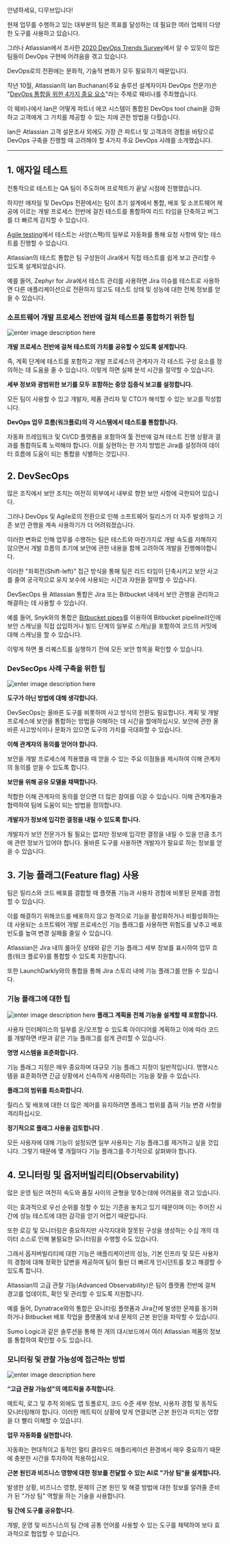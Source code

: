 안녕하세요, 디무브입니다!

현재 업무를 수행하고 있는 대부분의 팀은 목표를 달성하는 데 필요한 여러 업체의 다양한 도구를 사용하고 있습니다.

그러나 Atlassian에서 조사한 [2020 DevOps Trends Survey](https://blog.dmove.kr/homepage_use/devops.html)에서 알 수 있듯이 많은 팀들이 DevOps 구현에 어려움을 겪고 있습니다. 

DevOps로의 전환에는 문화적, 기술적 변화가 모두 필요하기 때문입니다.

작년 10월, Atlassian의 Ian Buchanan(주요 솔루션 설계자이자 DevOps 전문가)은 "[DevOps 통합을 위한 4가지 중요 요소](https://www.atlassian.com//webinars/software/4-critical-devops-integrations-for-jira-and-bitbucket)"라는 주제로 웨비나를 주최했습니다.

이 웨비나에서 Ian은 어떻게 파트너 에코 시스템이 통합된 DevOps tool chain을 강화하고 고객에게 그 가치를 제공할 수 있는 지에 관한 방법을 다뤘습니다.

Ian은 Atlassian 고객 설문조사 외에도 가장 큰 파트너 및 고객과의 경험을 바탕으로 DevOps 구축을 진행할 때 고려해야 할 4가지 주요 DevOps 사례를 소개했습니다.

---

## 1. 애자일 테스트

전통적으로 테스트는 QA 팀이 주도하며 프로젝트가 끝날 시점에 진행했습니다. 

하지만 애자일 및 DevOps 전환에서는 팀이 초기 설계에서 통합, 배포 및 소프트웨어 제공에 이르는 개발 프로세스 전반에 걸친 테스트를 통합하여 리드 타임을 단축하고 버그를 더 빠르게 감지할 수 있습니다. 

[Agile testing](https://community.atlassian.com/t5/DevOps-Articles/Step-Up-Your-DevOps-Game-Webinar-Questions-Answered-Agile/ba-p/1517980)에서 테스트는 사양(스펙)의 일부로 자동화를 통해 요청 사항에 맞는 테스트를 진행할 수 있습니다.

Atlassian의 테스트 통합은 팀 구성원이 Jira에서 직접 테스트를 쉽게 보고 관리할 수 있도록 설계되었습니다. 

예를 들어, Zephyr for Jira에서 테스트 관리를 사용하면 Jira 이슈를 테스트로 사용하면 다른 애플리케이션으로 전환하지 않고도 테스트 상태 및 성능에 대한 전체 정보를 얻을 수 있습니다.

### 소프트웨어 개발 프로세스 전반에 걸쳐 테스트를 통합하기 위한 팁
![enter image description here](https://i2.wp.com/atlassianblog.wpengine.com/wp-content/uploads/2020/11/pasted-image-0.png?resize=768,269&ssl=1)

**개발 프로세스 전반에 걸쳐 테스트의 가치를 공유할 수 있도록 설계합니다.**

즉, 계획 단계에 테스트를 포함하고 개발 프로세스의 관계자가 각 테스트 구성 요소를 정의하는 데 도움을 줄 수 있습니다. 이렇게 하면 실패 분석 시간을 절약할 수 있습니다.

**세부 정보와 광범위한 보기를 모두 포함하는 중앙 집중식 보고를 설정합니다.**

모든 팀이 사용할 수 있고 개발자, 제품 관리자 및 CTO가 해석할 수 있는 보고를 작성합니다.

**DevOps 업무 흐름(워크플로)의 각 시스템에서 테스트를 통합합니다.**

자동화 프레임워크 및 CI/CD 플랫폼을 포함하여 툴 전반에 걸쳐 테스트 진행 상황과 결과를 통합하도록 노력해야 합니다. 이를 실현하는 한 가지 방법은 Jira를 설정하여 데이터 흐름에 도움이 되는 통합을 식별하는 것입니다.

## 2. DevSecOps

많은 조직에서 보안 조치는 여전히 외부에서 내부로 향한 보안 사항에 국한되어 있습니다.

그러나 DevOps 및 Agile로의 전환으로 인해 소프트웨어 릴리스가 더 자주 발생하고 기존 보안 관행을 계속 사용하기가 더 어려워졌습니다.

이러한 변화로 인해 업무를 수행하는 팀은 테스트와 마찬가지로 개발 속도를 저해하지 않으면서 개발 흐름의 초기에 보안에 관한 내용을 함께 고려하여 개발을 진행해야합니다.

이러한 "좌회전(Shift-left)" 접근 방식을 통해 팀은 리드 타임이 단축시키고 보안 사고를 줄여 궁극적으로 유지 보수에 사용되는 시간과 자원을 절약할 수 있습니다.

DevSecOps 용 Atlassian 통합은 Jira 또는 Bitbucket 내에서 보안 관행을 관리하고 해결하는 데 사용할 수 있습니다.

예를 들어, Snyk와의 통합은 [Bitbucket pipes](https://bitbucket.org/product/features/pipelines/integrations)를 이용하여 Bitbucket pipeline라인에 보안 스캐닝을 직접 삽입하거나 빌드 단계의 일부로 스캐닝을 포함하여 코드의 커밋에 대해 스캐닝을 할 수 있습니다.

이렇게 하면 풀 리퀘스트를 실행하기 전에 모든 보안 항목을 확인할 수 있습니다.

### DevSecOps 사례 구축을 위한 팁

![enter image description here](https://i2.wp.com/atlassianblog.wpengine.com/wp-content/uploads/2020/11/pasted-image-0.png?resize=768,269&ssl=1)

**도구가 아닌 방법에 대해 생각합니다.**

DevSecOps는 올바른 도구를 비롯하여 사고 방식의 전환도 필요합니다. 계획 및 개발 프로세스에 보안을 통합하는 방법을 이해하는 데 시간을 할애하십시오. 보안에 관한 올바른 사고방식이나 문화가 있으면 도구의 가치를 극대화할 수 있습니다.

**이해 관계자의 동의를 얻어야 합니다.**

보안을 개발 프로세스에 적용했을 때 얻을 수 있는 주요 이점들을 제시하여 이해 관계자의 동의를 얻을 수 있도록 합니다.

**보안을 위해 공유 모델을 채택합니다.**

적합한 이해 관계자의 동의를 얻으면 더 많은 참여를 이끌 수 있습니다. 이해 관계자들과 협력하여 팀에 도움이 되는 방법을 정의합니다.

**개발자가 정보에 입각한 결정을 내릴 수 있도록 합니다.**

개발자가 보안 전문가가 될 필요는 없지만 정보에 입각한 결정을 내릴 수 있을 만큼 초기에 관련 정보가 있어야 합니다. 올바른 도구를 사용하면 개발자가 필요로 하는 정보를 얻을 수 있습니다.

## **3. 기능 플래그(Feature flag) 사용**

팀은 릴리스와 코드 배포를 결합할 때 플랫폼 기능과 사용자 경험에 비롯된 문제를 경험할 수 있습니다.

이를 해결하기 위해코드를 배포하지 않고 원격으로 기능을 활성화하거나 비활성화하는데 사용되는 소프트웨어 개발 프로세스인 기능 플래그를 사용하면 위험도를 낮추고 배포 빈도를 높여 변경 실패를 줄일 수 있습니다.

Atlassian은 Jira 내의 롤아웃 상태와 같은 기능 플래그 세부 정보를 표시하여 업무 흐름(워크 플로우)를 통합할 수 있도록 지원합니다.

또한 LaunchDarkly와의 통합을 통해 Jira 스토리 내에 기능 플래그를 만들 수 있습니다.

### 기능 플래그에 대한 팁
![enter image description here](https://i1.wp.com/atlassianblog.wpengine.com/wp-content/uploads/2020/11/pasted-image-0-2.png?resize=768,213&ssl=1)
**플래그 계획을 전체 기능을 설계할 때 포함합니다.**

사용자 인터페이스의 일부를 온/오프할 수 있도록 아이디어를 계획하고 이에 따라 코드를 개발하면 if문과 같은 기능 플래그를 쉽게 관리할 수 있습니다.

**명명 시스템을 표준화합니다.**

기능 플래그 지정은 매우 중요하며 대규모 기능 플래그 지정이 일반적입니다. 명명시스템을 표준화하면 긴급 상황에서 신속하게 사용하려는 기능을 찾을 수 있습니다.

**플래그의 범위를 최소화합니다.**

릴리스 및 배포에 대한 더 많은 제어를 유지하려면 플래그 범위를 좁혀 기능 변경 사항을 격리하십시오.

**정기적으로 플래그 사용을 검토합니다** .

모든 사용자에 대해 기능이 설정되면 일부 사용자는 기능 플래그를 제거하고 싶을 것입니다. 그렇기 때문에 몇 개월마다 기능 플래그를 주기적으로 살펴봐야 합니다.

## **4. 모니터링 및 옵저버빌리티(Observability)**

많은 운영 팀은 여전히 ​​속도와 품질 사이의 균형을 맞추는데에 어려움을 겪고 있습니다.

이는 효과적으로 우선 순위를 정할 수 있는 기준을 놓치고 있기 때문이며 이는 주어진 시간에 성능 테스트에 대한 감각을 얻기 어렵기 때문입니다.

또한 로깅 및 모니터링은 중요하지만 사각지대와 잘못된 구성을 생성하는 수십 개의 데이터 소스로 인해 불필요한 모니터링을 수행할 수도 있습니다.

그래서 옵저버빌리티에 대한 기능은 애플리케이션의 성능, 기본 인프라 및 모든 사용자의 경험에 대해 정확한 답변을 제공하여 팀이 훨씬 더 빠르게 인시던트를 찾고 해결할 수 있도록 합니다.

Atlassian의 고급 관찰 기능(Advanced Observability)은 팀이 플랫폼 전반에 걸쳐 경고를 업데이트, 확인 및 관리할 수 있도록 지원합니다.

예를 들어, Dynatrace와의 통합은 모니터링 플랫폼과 Jira간에 발생한 문제를 동기화하거나 Bitbucket 배포 작업을 플랫폼에 보내 문제의 근본 원인을 파악할 수 있습니다.

Sumo Logic과 같은 솔루션을 통해 한 개의 대시보드에서 여러 Atlassian 제품의 정보를 통합하여 확인할 수도 있습니다.

### 모니터링 및 관찰 가능성에 접근하는 방법
![enter image description here](https://i2.wp.com/atlassianblog.wpengine.com/wp-content/uploads/2020/11/pasted-image-0-3.png?resize=768,264&ssl=1)

**“고급 관찰 가능성"의 메트릭을 추적합니다.**

메트릭, 로그 및 추적 외에도 앱 토폴로지, 코드 수준 세부 정보, 사용자 경험 및 동작도 모니터링해야 합니다. 이러한 메트릭이 상황에 맞게 연결되면 근본 원인과 미치는 영향을 더 빨리 이해할 수 있습니다.

**업무 자동화를 실현합니다.**

자동화는 현대적이고 동적인 멀티 클라우드 애플리케이션 환경에서 매우 중요하기 때문에 충분한 시간을 투자하여 적용하십시오.

**근본 원인과 비즈니스 영향에 대한 정보를 전달할 수 있는 AI로 "가상 팀"을 설계합니다.**

발생한 상황, 비즈니스 영향, 문제의 근본 원인 및 해결 방법에 대한 정보를 알려줄 준비가 된 "가상 팀" 역할을 하는 기술을 사용합니다.

**팀 간에 도구를 공유합니다.**

개발, 운영 및 비즈니스의 팀 간에 공통 언어를 사용할 수 있는 도구를 채택하여 보다 효과적으로 협업할 수 있습니다.


<!--stackedit_data:
eyJoaXN0b3J5IjpbLTI2NTQxMzU4NSwtODU3Nzg4NTkzLDgxNj
A4MTc1MF19
-->